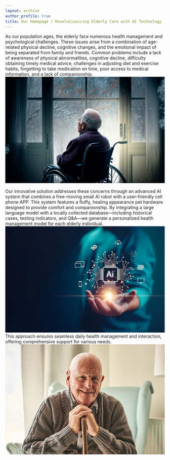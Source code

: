 ```yaml
---
layout: archive
author_profile: true
title: Our Homepage | Revolutionizing Elderly Care with AI Technology
---
```

As our population ages, the elderly face numerous health management and psychological challenges. These issues arise from a combination of age-related physical decline, cognitive changes, and the emotional impact of being separated from family and friends. Common problems include a lack of awareness of physical abnormalities, cognitive decline, difficulty obtaining timely medical advice, challenges in adjusting diet and exercise habits, forgetting to take medication on time, poor access to medical information, and a lack of companionship.
![oldb](1.png)

Our innovative solution addresses these concerns through an advanced AI system that combines a free-moving small AI robot with a user-friendly cell phone APP. This system features a fluffy, healing appearance pet hardware designed to provide comfort and companionship. By integrating a large language model with a locally collected database—including historical cases, testing indicators, and Q&A—we generate a personalized health management model for each elderly individual.
![ai](2.png)
 This approach ensures seamless daily health management and interaction, offering comprehensive support for various needs.
![oldg](3.png)
